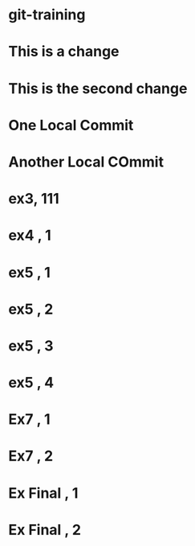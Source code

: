 # git-training
# This is a change
# This is the second change
# One Local Commit
# Another Local COmmit
# ex3, 111
# ex4 , 1
# ex5 , 1
# ex5 , 2
# ex5 , 3
# ex5 , 4
# Ex7 , 1
# Ex7 , 2
# Ex Final , 1
# Ex Final , 2